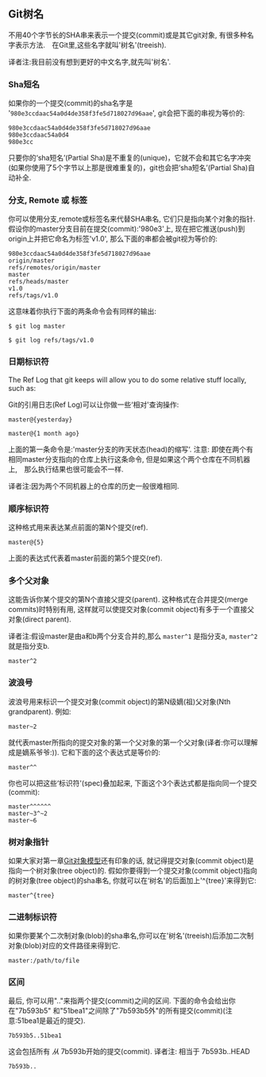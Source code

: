 ## Git树名 ##

不用40个字节长的SHA串来表示一个提交(commit)或是其它git对象, 有很多种名字表示方法.　在Git里,这些名字就叫'树名'(treeish).

译者注:我目前没有想到更好的中文名字,就先叫'树名'.
 
### Sha短名 ###

如果你的一个提交(commit)的sha名字是 '<code>980e3ccdaac54a0d4de358f3fe5d718027d96aae</code>', git会把下面的串视为等价的:

	980e3ccdaac54a0d4de358f3fe5d718027d96aae
	980e3ccdaac54a0d4
	980e3cc

只要你的‘sha短名’(Partial Sha)是不重复的(unique)，它就不会和其它名字冲突(如果你使用了5个字节以上那是很难重复的)，git也会把‘sha短名’(Partial Sha)自动补全.


### 分支, Remote 或 标签 ###

你可以使用分支,remote或标签名来代替SHA串名, 它们只是指向某个对象的指针. 假设你的master分支目前在提交(commit):'980e3'上, 现在把它推送(push)到origin上并把它命名为标签'v1.0', 那么下面的串都会被git视为等价的:

	980e3ccdaac54a0d4de358f3fe5d718027d96aae
	origin/master
	refs/remotes/origin/master
	master
	refs/heads/master
	v1.0
	refs/tags/v1.0
	
这意味着你执行下面的两条命令会有同样的输出:

	$ git log master
	
	$ git log refs/tags/v1.0
	

### 日期标识符 ###

The Ref Log that git keeps will allow you to do some relative stuff locally, 
such as: 

Git的引用日志(Ref Log)可以让你做一些‘相对'查询操作:

	master@{yesterday}

	master@{1 month ago}
	
上面的第一条命令是:'master分支的昨天状态(head)的缩写‘. 注意: 即使在两个有相同master分支指向的仓库上执行这条命令, 但是如果这个两个仓库在不同机器上,　那么执行结果也很可能会不一样.

译者注:因为两个不同机器上的仓库的历史一般很难相同.


### 顺序标识符 ###

这种格式用来表达某点前面的第N个提交(ref).

	master@{5}

上面的表达式代表着master前面的第5个提交(ref).
	

### 多个父对象 ###

这能告诉你某个提交的第N个直接父提交(parent). 这种格式在合并提交(merge commits)时特别有用, 这样就可以使提交对象(commit object)有多于一个直接父对象(direct parent).

译者注:假设master是由a和b两个分支合并的,那么 `master^1` 是指分支a, `master^2` 就是指分支b.

	master^2
	
	
### 波浪号 ###

波浪号用来标识一个提交对象(commit object)的第N级嫡(祖)父对象(Nth grandparent). 例如:

	master~2
	
就代表master所指向的提交对象的第一个父对象的第一个父对象(译者:你可以理解成是嫡系爷爷:)). 它和下面的这个表达式是等价的:

	master^^

你也可以把这些‘标识符'(spec)叠加起来, 下面这个3个表达式都是指向同一个提交(commit):

	master^^^^^^
	master~3^~2
	master~6


### 树对象指针 ###

如果大家对第一章[Git对象模型](http://gitbook.liuhui998.com/1_2.html)还有印象的话, 就记得提交对象(commit object)是指向一个树对象(tree object)的. 假如你要得到一个提交对象(commit object)指向的树对象(tree object)的sha串名, 你就可以在‘树名'的后面加上'^{tree}'来得到它:

	master^{tree}


### 二进制标识符 ###

如果你要某个二次制对象(blob)的sha串名,你可以在'树名'(treeish)后添加二次制对象(blob)对应的文件路径来得到它.
 
	master:/path/to/file


### 区间 ###

最后, 你可以用".."来指两个提交(commit)之间的区间. 下面的命令会给出你在"7b593b5" 和"51bea1"之间除了"7b593b5外"的所有提交(commit)(注意:51bea1是最近的提交).


	7b593b5..51bea1

这会包括所有 *从* 7b593b开始的提交(commit).
译者注: 相当于 7b593b..HEAD

	7b593b.. 
	
	